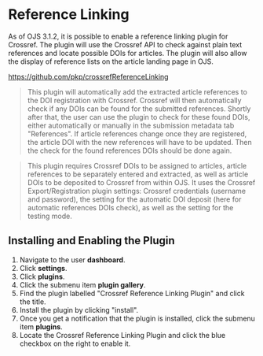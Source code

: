 # Reference Linking

As of OJS 3.1.2, it is possible to enable a reference linking plugin for Crossref. The plugin will use the Crossref API to check against plain text references and locate possible DOIs for articles. The plugin will also allow the display of reference lists on the article landing page in OJS.

https://github.com/pkp/crossrefReferenceLinking

>This plugin will automatically add the extracted article references to the DOI registration with Crossref. Crossref will then automatically check if any DOIs can be found for the submitted references. Shortly after that, the user can use the plugin to check for these found DOIs, either automatically or manually in the submission metadata tab "References". If article references change once they are registered, the article DOI with the new references will have to be updated. Then the check for the found references DOIs should be done again.

>This plugin requires Crossref DOIs to be assigned to articles, article references to be separately entered and extracted, as well as article DOIs to be deposited to Crossref from within OJS. It uses the Crossref Export/Registration plugin settings: Crossref credentials (username and password), the setting for the automatic DOI deposit (here for automatic references DOIs check), as well as the setting for the testing mode.

## Installing and Enabling the Plugin

1. Navigate to the user **dashboard**.
2. Click **settings**.
3. Click **plugins**.
4. Click the submenu item **plugin gallery**.
5. Find the plugin labelled "Crossref Reference Linking Plugin" and click the title.
6. Install the plugin by clicking "install".
7. Once you get a notification that the plugin is installed, click the submenu item **plugins**.
8. Locate the Crossref Reference Linking Plugin and click the blue checkbox on the right to enable it. 
